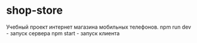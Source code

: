 # shop-store
Учебный проект интернет магазина мобильных телефонов.
npm run dev - запуск сервера 
npm start - запуск клиента

